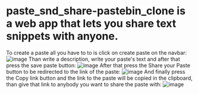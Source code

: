 # paste_snd_share-pastebin_clone is a web app that lets you share text snippets with anyone.
To create a paste all you have to to is click on create paste on the navbar:
![image](https://user-images.githubusercontent.com/114243765/215266264-6ee880da-23c9-4e8a-9cf6-2c17d4f221ce.png)
Than write a description, write your paste's text and after that press the save paste button:
![image](https://user-images.githubusercontent.com/114243765/215441625-e5babfac-6a10-4574-9153-b7505de0c0c6.png)
After that press the Share your Paste button to be redirected to the link of the paste:
![image](https://user-images.githubusercontent.com/114243765/215266566-836a0087-9193-4c52-81a0-d5e79256a75c.png)
And finally press the Copy link button and the link to the paste will be copied in the clipboard,
than give that link to anybody you want to share the paste with:
![image](https://user-images.githubusercontent.com/114243765/215266617-9985e2ba-58be-435c-8f09-3bb45789892f.png)
